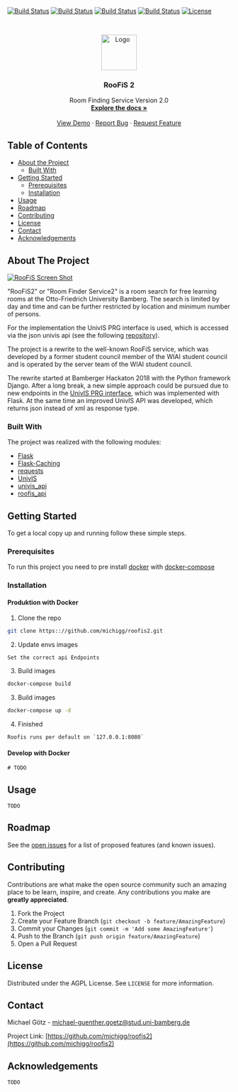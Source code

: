 <!-- PROJECT SHIELDS -->
<!--
*** I'm using markdown "reference style" links for readability.
*** Reference links are enclosed in brackets [ ] instead of parentheses ( ).
*** See the bottom of this document for the declaration of the reference variables
*** for contributors-url, forks-url, etc. This is an optional, concise syntax you may use.
*** https://www.markdownguide.org/basic-syntax/#reference-style-links
-->
[![Build Status](https://img.shields.io/github/contributors/michigg/roofis2.svg?style=for-the-badge)](https://github.com/michigg/roofis2)
[![Build Status](https://img.shields.io/github/forks/michigg/roofis2.svg?style=for-the-badge)](https://github.com/michigg/roofis2)
[![Build Status](https://img.shields.io/github/stars/michigg/roofis2.svg?style=for-the-badge)](https://github.com/michigg/roofis2)
[![Build Status](https://img.shields.io/github/issues/michigg/roofis2.svg?style=for-the-badge)](https://github.com/michigg/roofis2)
[![License](https://img.shields.io/github/license/michigg/roofis2.svg?style=for-the-badge)](https://github.com/michigg/roofis2)




<!-- PROJECT LOGO -->
<br />
<p align="center">
  <a href="https://github.com/github_username/repo">
    <img src="images/logo.png" alt="Logo" width="80" height="80">
  </a>

  <h3 align="center">RooFiS 2</h3>

  <p align="center">
    Room Finding Service Version 2.0
    <br />
    <a href="https://github.com/michigg/roofis2"><strong>Explore the docs »</strong></a>
    <br />
    <br />
    <a href="https://roofis.michigg.de">View Demo</a>
    ·
    <a href="https://github.com/michigg/roofis2/issues">Report Bug</a>
    ·
    <a href="https://github.com/michigg/roofis2/issues">Request Feature</a>
  </p>
</p>



<!-- TABLE OF CONTENTS -->
## Table of Contents

* [About the Project](#about-the-project)
  * [Built With](#built-with)
* [Getting Started](#getting-started)
  * [Prerequisites](#prerequisites)
  * [Installation](#installation)
* [Usage](#usage)
* [Roadmap](#roadmap)
* [Contributing](#contributing)
* [License](#license)
* [Contact](#contact)
* [Acknowledgements](#acknowledgements)



<!-- ABOUT THE PROJECT -->
## About The Project

[![RooFiS Screen Shot][product-screenshot]](https://github.com/michigg/roofis2/master/img/demo.png)

"RooFiS2" or "Room Finder Service2" is a room search for free learning rooms at the Otto-Friedrich University Bamberg. The search is limited by day and time and can be further restricted by location and minimum number of persons.

For the implementation the UnivIS PRG interface is used, which is accessed via the json univis api (see the following [repository](https://github.com/michigg/univis_api)). 

The project is a rewrite to the well-known RooFiS service, which was developed by a former student council member of the WIAI student council and is operated by the server team of the WIAI student council. 

The rewrite started at Bamberger Hackaton 2018 with the Python framework Django. After a long break, a new simple approach could be pursued due to new endpoints in the [UnivIS PRG interface](http://www.config.de/cgi-bin/prg-wizard.pl), which was implemented with Flask. At the same time an improved UnivIS API was developed, which returns json instead of xml as response type. 


### Built With
The project was realized with the following modules:
* [Flask](https://github.com/pallets/flask)
* [Flask-Caching](https://github.com/sh4nks/flask-caching)
* [requests](https://requests.kennethreitz.org/en/master/)
* [UnivIS](https://http://univis.uni-bamberg.de/)
* [univis_api](https://github.com/michigg/univis_api)
* [roofis_api](https://github.com/michigg/roofis2_api)


<!-- GETTING STARTED -->
## Getting Started

To get a local copy up and running follow these simple steps.

### Prerequisites
To run this project you need to pre install [docker](https://docs.docker.com/v17.09/engine/installation/) with [docker-compose](https://docs.docker.com/compose/install/)

### Installation
#### Produktion with Docker
1. Clone the repo
```sh
git clone https:://github.com/michigg/roofis2.git
```
2. Update envs images
```
Set the correct api Endpoints
```
3. Build images
```sh
docker-compose build
```
3. Build images
```sh
docker-compose up -d
```
4. Finished
```
Roofis runs per default on `127.0.0.1:8080`
```

#### Develop with Docker
`# TODO`

<!-- USAGE EXAMPLES -->
## Usage
`TODO`

<!-- _For more examples, please refer to the [Documentation](https://example.com)_ -->



<!-- ROADMAP -->
## Roadmap

See the [open issues](https://github.com/michigg/roofis2/issues) for a list of proposed features (and known issues).



<!-- CONTRIBUTING -->
## Contributing

Contributions are what make the open source community such an amazing place to be learn, inspire, and create. Any contributions you make are **greatly appreciated**.

1. Fork the Project
2. Create your Feature Branch (`git checkout -b feature/AmazingFeature`)
3. Commit your Changes (`git commit -m 'Add some AmazingFeature'`)
4. Push to the Branch (`git push origin feature/AmazingFeature`)
5. Open a Pull Request



<!-- LICENSE -->
## License

Distributed under the AGPL License. See `LICENSE` for more information.



<!-- CONTACT -->
## Contact

Michael Götz - michael-guenther.goetz@stud.uni-bamberg.de

Project Link: [https://github.com/michigg/roofis2](https://github.com/michigg/roofis2)



<!-- ACKNOWLEDGEMENTS -->
## Acknowledgements
 `TODO`


[product-screenshot]: images/screenshot.png
